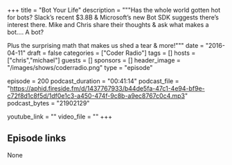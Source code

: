 +++
title = "Bot Your Life"
description = """Has the whole world gotten hot for bots? Slack’s recent $3.8B & Microsoft’s new Bot SDK suggests there’s interest there. Mike and Chris share their thoughts & ask what makes a bot…. A bot?

Plus the surprising math that makes us shed a tear & more!"""
date = "2016-04-11"
draft = false
categories = ["Coder Radio"]
tags = []
hosts = ["chris","michael"]
guests = []
sponsors = []
header_image = "/images/shows/coderradio.png"
type = "episode"

episode = 200
podcast_duration = "00:41:14"
podcast_file = "https://aphid.fireside.fm/d/1437767933/b44de5fa-47c1-4e94-bf9e-c72f8d1c8f5d/1df0e1c3-a450-474f-9c8b-a9ec8767c0c4.mp3"
podcast_bytes = "21902129"

youtube_link = ""
video_file = ""
+++

## Episode links

None

